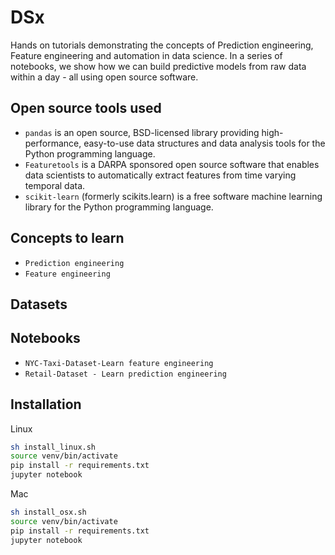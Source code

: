 # DSx
Hands on tutorials demonstrating the concepts of Prediction engineering, Feature engineering and automation in data science. In a series of notebooks, we show how we can build predictive models from raw data within a day - all using open source software.


## Open source tools used
- `pandas` is an open source, BSD-licensed library providing high-performance, easy-to-use data structures and data analysis tools for the Python programming language.
- `Featuretools` is a DARPA sponsored open source software that enables data scientists to automatically extract features from time varying temporal data.
- `scikit-learn` (formerly scikits.learn) is a free software machine learning library for the Python programming language.


## Concepts to learn
- `Prediction engineering`
- `Feature engineering`

## Datasets



## Notebooks
- `NYC-Taxi-Dataset-Learn feature engineering`
- `Retail-Dataset - Learn prediction engineering`

## Installation
Linux
```bash
sh install_linux.sh
source venv/bin/activate
pip install -r requirements.txt
jupyter notebook
```

Mac
```bash
sh install_osx.sh
source venv/bin/activate
pip install -r requirements.txt
jupyter notebook
```

